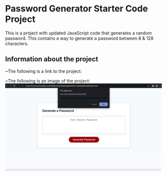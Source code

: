 # Password Generator Starter Code Project
This is a project with updated JavaScript code that generates a random password. This contains a way to generate a password between 8 & 128 characters. 

## Information about the project
~The following is a link to the project:

~The following is an image of the project:
![Get Started](./develop/readme.jpg)

